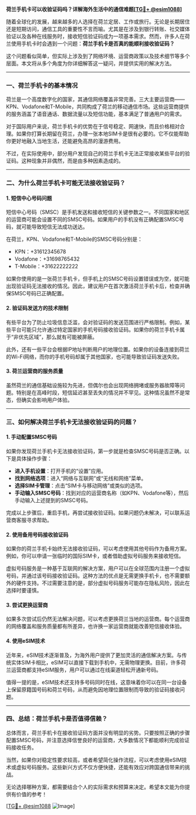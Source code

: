 **荷兰手机卡可以收验证码吗？详解海外生活中的通信难题[[TG💪+ @esim1088](https://t.me/s/esim1088)]**

随着全球化的发展，越来越多的人选择在荷兰定居、工作或旅行。无论是长期居住还是短期访问，通信工具的重要性不言而喻。尤其是在涉及到银行转账、社交媒体验证以及各种在线服务时，接收短信验证码成为一项基本需求。然而，许多人在荷兰使用手机卡时会遇到一个问题：**荷兰手机卡是否真的能顺利接收验证码？**

这个问题看似简单，但实际上涉及到了网络环境、运营商政策以及技术细节等多个层面。本文将从多个角度为你详细解答这一疑问，并提供实用的解决方法。

---

### **一、荷兰手机卡的基本情况**

荷兰是一个高度数字化的国家，其通信网络覆盖非常完善。三大主要运营商——KPN、Vodafone和T-Mobile，共同构成了荷兰的移动通信市场。这些运营商提供的服务涵盖了语音通话、数据流量以及短信功能，基本满足了普通用户的需求。

对于国际用户来说，荷兰手机卡的优势在于信号稳定、网速快，而且价格相对合理。如果你打算长期留在荷兰，办理一张本地SIM卡是很有必要的。它不仅能帮助你更好地融入当地生活，还能避免高昂的漫游费用。

不过，在实际使用中，部分用户发现自己的荷兰手机卡无法正常接收某些平台的验证码。这种现象并非偶然，而是由多种因素造成的。

---

### **二、为什么荷兰手机卡可能无法接收验证码？**

#### **1. 短信中心号码问题**
短信中心号码（SMSC）是手机发送和接收短信的关键参数之一。不同国家和地区的运营商可能会设置不同的SMSC号码。如果用户的手机没有正确配置SMSC号码，就可能导致短信无法成功送达。

在荷兰，KPN、Vodafone和T-Mobile的SMSC号码分别是：
- KPN：+31612345678
- Vodafone：+31698765432
- T-Mobile：+31622222222

如果你使用的是一张荷兰手机卡，但手机上的SMSC号码设置错误或为空，就可能出现验证码无法接收的情况。因此，建议用户在首次激活荷兰手机卡后，检查并确保SMSC号码已正确配置。

#### **2. 验证码发送方的技术限制**
有些平台为了防止垃圾信息泛滥，会对验证码的发送范围进行严格限制。例如，某些平台可能只允许通过特定国家的手机号码接收验证码。如果你的荷兰手机卡属于“非优先区域”，那么就有可能被屏蔽。

此外，还有一些平台会根据IP地址判断用户的地理位置。如果你的设备连接到荷兰的Wi-Fi网络，而你的手机号码却属于其他国家，也可能导致验证码发送失败。

#### **3. 荷兰运营商的服务质量**
虽然荷兰的通信基础设施较为先进，但偶尔也会出现网络拥堵或服务器故障等问题。特别是在高峰时段，短信延迟甚至丢失的情况并不罕见。这种情况虽然不是常态，但确实会影响用户体验。

---

### **三、如何解决荷兰手机卡无法接收验证码的问题？**

#### **1. 手动配置SMSC号码**
如果你发现荷兰手机卡无法接收验证码，第一步就是检查SMSC号码是否正确。以下是具体操作步骤：

- **进入手机设置**：打开手机的“设置”应用。
- **找到网络选项**：进入“网络与互联网”或“无线和网络”菜单。
- **选择SIM卡管理**：点击“SIM卡与移动网络”或类似的选项。
- **手动输入SMSC号码**：找到对应的运营商名称（如KPN、Vodafone等），然后手动输入上述提到的SMSC号码。

完成以上步骤后，重启手机，再尝试接收验证码。如果问题仍未解决，可以联系运营商客服寻求帮助。

#### **2. 使用备用号码接收验证码**
如果你的荷兰手机卡始终无法接收验证码，可以考虑使用其他号码作为备用方案。例如，你可以申请一张临时的国际SIM卡，或者借助虚拟号码服务来接收短信。

虚拟号码服务是一种基于互联网的解决方案，用户可以在全球范围内注册一个虚拟号码，并通过该号码接收验证码。这种方法的优点是无需更换手机卡，也不需要额外的硬件支持。不过需要注意的是，部分虚拟号码服务可能存在隐私风险，因此在选择时要谨慎。

#### **3. 尝试更换运营商**
如果多次尝试后仍然无法解决问题，可以考虑更换荷兰当地的运营商。每个运营商的网络覆盖和服务质量都有所差异，也许换一家运营商就能改善短信接收体验。

#### **4. 使用eSIM技术**
近年来，eSIM技术逐渐普及，为海外用户提供了更加灵活的通信解决方案。与传统实体SIM卡相比，eSIM可以直接下载到手机中，无需物理更换。目前，许多荷兰运营商都支持eSIM服务，用户可以通过在线渠道轻松开通新号码。

值得一提的是，eSIM技术还支持多号码同时在线，这意味着你可以在同一台设备上保留原籍国号码和荷兰号码，从而避免因地理位置限制而导致的验证码接收问题。

---

### **四、总结：荷兰手机卡是否值得信赖？**

总体而言，荷兰手机卡在接收验证码方面并没有明显的劣势。只要按照正确的步骤配置SMSC号码，并注意选择信誉良好的运营商，大多数情况下都能顺利完成验证码接收任务。

当然，如果你对稳定性要求较高，或者希望简化操作流程，可以考虑使用eSIM技术或虚拟号码服务。这些新兴方式不仅方便快捷，还能有效应对跨国通信带来的挑战。

无论选择哪种方案，都需要结合个人的实际需求和预算来决定。希望本文能为你提供有价值的参考！

[[TG💪+ @esim1088](https://t.me/s/esim1088) ![Image](https://i.postimg.cc/4NQfJmqS/Snipaste-2025-05-13-00-14-12.png)]